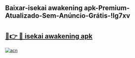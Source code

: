 
## Baixar-isekai awakening apk-Premium-Atualizado-Sem-Anúncio-Grátis-!lg7xv

# <h2><a href="https://andorid.site?title=isekai_awakening_apk&ref=27">🔗👉 🔴 isekai awakening apk</a></h2>

[![acn](https://github.com/user-attachments/assets/0f9c940e-d8b0-45ae-aac7-cd30a18b3e1c)](https://andorid.site?title=isekai_awakening_apk&ref=27)

